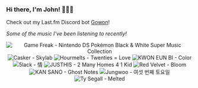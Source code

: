 ### Hi there, I'm John! 🏄🏻‍♂️

Check out my Last.fm Discord bot [Gowon](http://gowon.ca)!

_Some of the music I've been listening to recently!_


<!-- lastfm -->
<p align="center"><img src="https://lastfm.freetls.fastly.net/i/u/64s/5a21d8125689778fd8db36823bb42575.png" title="Game Freak - Nintendo DS Pokémon Black & White Super Music Collection"> <img src="https://lastfm.freetls.fastly.net/i/u/64s/16b887bbb482c2df30bae334a94cf59f.jpg" title="Casker - Skylab"> <img src="https://lastfm.freetls.fastly.net/i/u/64s/554b6e3d0286060b34c81b3bf419789c.jpg" title="Hourmelts - Twenties = Love"> <img src="https://lastfm.freetls.fastly.net/i/u/64s/e8b1eb8ba8373896e6d716136efa6cdd.jpg" title="KWON EUN BI - Color"> <img src="https://lastfm.freetls.fastly.net/i/u/64s/b003edac37394de2a9f7eee5e7ba7784.jpg" title="5lack - 情"> <img src="https://lastfm.freetls.fastly.net/i/u/64s/679ddd2490da6c61984aba7646f73400.png" title="JUSTHIS - 2 Many Homes 4 1 Kid"> <img src="https://lastfm.freetls.fastly.net/i/u/64s/cf7c964de9622ba2e36fc3d9661248bd.jpg" title="Red Velvet - Bloom"> <img src="https://lastfm.freetls.fastly.net/i/u/64s/378d0c8a3db085edb3c5f376963f7869.jpg" title="KAN SANO - Ghost Notes"> <img src="https://lastfm.freetls.fastly.net/i/u/64s/55971b8ba91819da71bcc73b3dab0a41.jpg" title="Jungwoo - 여섯 번째 토요일"> <img src="https://lastfm.freetls.fastly.net/i/u/64s/227e0a57951b4b95cb0349b676e0f005.png" title="Ty Segall - Melted"> </p>

